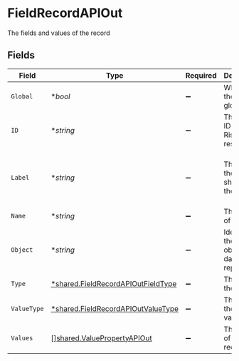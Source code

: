# FieldRecordAPIOut

The fields and values of the record


## Fields

| Field                                                                                          | Type                                                                                           | Required                                                                                       | Description                                                                                    | Example                                                                                        |
| ---------------------------------------------------------------------------------------------- | ---------------------------------------------------------------------------------------------- | ---------------------------------------------------------------------------------------------- | ---------------------------------------------------------------------------------------------- | ---------------------------------------------------------------------------------------------- |
| `Global`                                                                                       | **bool*                                                                                        | :heavy_minus_sign:                                                                             | Whether the field is global                                                                    | false                                                                                          |
| `ID`                                                                                           | **string*                                                                                      | :heavy_minus_sign:                                                                             | The unique ID of this Risk Cloud resource                                                      | a1b2c3d4                                                                                       |
| `Label`                                                                                        | **string*                                                                                      | :heavy_minus_sign:                                                                             | The label of the field as shown on the record                                                  | Enter the Risk Severity based on your assessment                                               |
| `Name`                                                                                         | **string*                                                                                      | :heavy_minus_sign:                                                                             | The name of the field                                                                          | Risk Severity                                                                                  |
| `Object`                                                                                       | **string*                                                                                      | :heavy_minus_sign:                                                                             | Identifies the type of object this data represents                                             | field                                                                                          |
| `Type`                                                                                         | [*shared.FieldRecordAPIOutFieldType](../../../pkg/models/shared/fieldrecordapioutfieldtype.md) | :heavy_minus_sign:                                                                             | The type of the field                                                                          | SELECT                                                                                         |
| `ValueType`                                                                                    | [*shared.FieldRecordAPIOutValueType](../../../pkg/models/shared/fieldrecordapioutvaluetype.md) | :heavy_minus_sign:                                                                             | The type of the field value                                                                    | OPTION                                                                                         |
| `Values`                                                                                       | [][shared.ValuePropertyAPIOut](../../../pkg/models/shared/valuepropertyapiout.md)              | :heavy_minus_sign:                                                                             | The values of the record field                                                                 |                                                                                                |